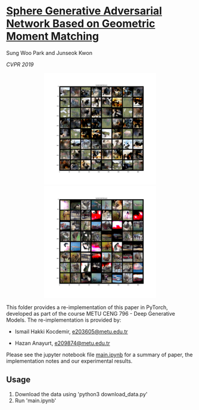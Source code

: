 # [Sphere Generative Adversarial Network Based on Geometric Moment Matching](http://openaccess.thecvf.com/content_CVPR_2019/papers/Park_Sphere_Generative_Adversarial_Network_Based_on_Geometric_Moment_Matching_CVPR_2019_paper.pdf)

Sung Woo Park and Junseok Kwon

*CVPR 2019*

<p align="center">
    <img src="figures/generated_images_convnet.svg" width="300"/>
    <img src="figures/generated_images_resnet.svg" width="300"/>
</p>

This folder provides a re-implementation of this paper in PyTorch, developed as part of the course METU CENG 796 - Deep Generative Models. The re-implementation is provided by:

* Ismail Hakki Kocdemir, e203605@metu.edu.tr 

* Hazan Anayurt, e209874@metu.edu.tr

Please see the jupyter notebook file [main.ipynb](main.ipynb) for a summary of paper, the implementation notes and our experimental results.


## Usage

1. Download the data using 'python3 download_data.py'
2. Run 'main.ipynb'





